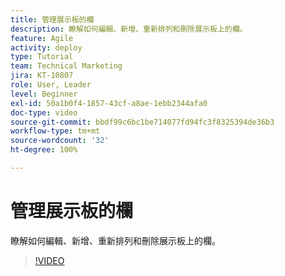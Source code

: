 ```yaml
---
title: 管理展示板的欄
description: 瞭解如何編輯、新增、重新排列和刪除展示板上的欄。
feature: Agile
activity: deploy
type: Tutorial
team: Technical Marketing
jira: KT-10807
role: User, Leader
level: Beginner
exl-id: 50a1b0f4-1857-43cf-a8ae-1ebb2344afa0
doc-type: video
source-git-commit: bbdf99c6bc1be714077fd94fc3f8325394de36b3
workflow-type: tm+mt
source-wordcount: '32'
ht-degree: 100%

---
```


# 管理展示板的欄

瞭解如何編輯、新增、重新排列和刪除展示板上的欄。

>[!VIDEO](https://video.tv.adobe.com/v/346570/?quality=12&learn=on&enablevpops=1)
